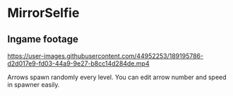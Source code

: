 # MirrorSelfie

## Ingame footage

https://user-images.githubusercontent.com/44952253/189195786-d2d017e9-fd03-44a9-9e27-b8cc14d284de.mp4


Arrows spawn randomly every level. You can edit arrow number and speed in spawner easily. 

